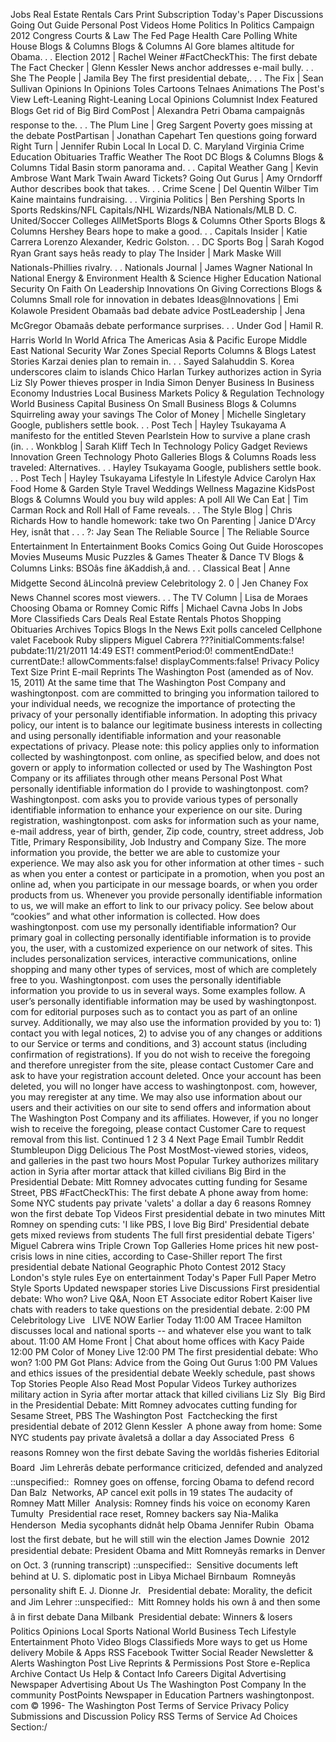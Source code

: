 Jobs Real Estate Rentals Cars Print Subscription Today's Paper Discussions Going Out Guide Personal Post Videos Home Politics In Politics Campaign 2012 Congress Courts & Law The Fed Page Health Care Polling White House Blogs & Columns Blogs & Columns Al Gore blames altitude for Obama. . . Election 2012 | Rachel Weiner #FactCheckThis: The first debate The Fact Checker | Glenn Kessler News anchor addresses e-mail bully. . . She The People | Jamila Bey The first presidential debate,. . . The Fix | Sean Sullivan Opinions In Opinions Toles Cartoons Telnaes Animations The Post's View Left-Leaning Right-Leaning Local Opinions Columnist Index Featured Blogs Get rid of Big Bird ComPost | Alexandra Petri Obama campaignâs response to the. . . The Plum Line | Greg Sargent Poverty goes missing at the debate PostPartisan | Jonathan Capehart Ten questions going forward Right Turn | Jennifer Rubin Local In Local D. C. Maryland Virginia Crime Education Obituaries Traffic Weather The Root DC Blogs & Columns Blogs & Columns Tidal Basin storm panorama and. . . Capital Weather Gang | Kevin Ambrose Want Mark Twain Award Tickets? Going Out Gurus | Amy Orndorff Author describes book that takes. . . Crime Scene | Del Quentin Wilber Tim Kaine maintains fundraising. . . Virginia Politics | Ben Pershing Sports In Sports Redskins/NFL Capitals/NHL Wizards/NBA Nationals/MLB D. C. United/Soccer Colleges AllMetSports Blogs & Columns Other Sports Blogs & Columns Hershey Bears hope to make a good. . . Capitals Insider | Katie Carrera Lorenzo Alexander, Kedric Golston. . . DC Sports Bog | Sarah Kogod Ryan Grant says heâs ready to play The Insider | Mark Maske Will Nationals-Phillies rivalry. . . Nationals Journal | James Wagner National In National Energy & Environment Health & Science Higher Education National Security On Faith On Leadership Innovations On Giving Corrections Blogs & Columns Small role for innovation in debates Ideas@Innovations | Emi Kolawole President Obamaâs bad debate advice PostLeadership | Jena McGregor Obamaâs debate performance surprises. . . Under God | Hamil R. Harris World In World Africa The Americas Asia & Pacific Europe Middle East National Security War Zones Special Reports Columns & Blogs Latest Stories Karzai denies plan to remain in. . . Sayed Salahuddin S. Korea underscores claim to islands Chico Harlan Turkey authorizes action in Syria Liz Sly Power thieves prosper in India Simon Denyer Business In Business Economy Industries Local Business Markets Policy & Regulation Technology World Business Capital Business On Small Business Blogs & Columns Squirreling away your savings The Color of Money | Michelle Singletary Google, publishers settle book. . . Post Tech | Hayley Tsukayama A manifesto for the entitled Steven Pearlstein How to survive a plane crash (in. . . Wonkblog | Sarah Kliff Tech In Technology Policy Gadget Reviews Innovation Green Technology Photo Galleries Blogs & Columns Roads less traveled: Alternatives. . . Hayley Tsukayama Google, publishers settle book. . . Post Tech | Hayley Tsukayama Lifestyle In Lifestyle Advice Carolyn Hax Food Home & Garden Style Travel Weddings Wellness Magazine KidsPost Blogs & Columns Would you buy wild apples: A poll All We Can Eat | Tim Carman Rock and Roll Hall of Fame reveals. . . The Style Blog | Chris Richards How to handle homework: take two On Parenting | Janice D'Arcy Hey, isnât that . . . ?: Jay Sean The Reliable Source | The Reliable Source Entertainment In Entertainment Books Comics Going Out Guide Horoscopes Movies Museums Music Puzzles & Games Theater & Dance TV Blogs & Columns Links: BSOâs fine âKaddish,â and. . . Classical Beat | Anne Midgette Second âLincolnâ preview Celebritology 2. 0 | Jen Chaney Fox News Channel scores most viewers. . . The TV Column | Lisa de Moraes Choosing Obama or Romney Comic Riffs | Michael Cavna Jobs In Jobs More Classifieds Cars Deals Real Estate Rentals Photos Shopping Obituaries Archives Topics Blogs In the News Exit polls canceled Cellphone valet Facebook Ruby slippers Miguel Cabrera ???initialComments:false! pubdate:11/21/2011 14:49 EST! commentPeriod:0! commentEndDate:! currentDate:! allowComments:false! displayComments:false! Privacy Policy Text Size Print E-mail Reprints The Washington Post (amended as of Nov. 15, 2011) At the same time that The Washington Post Company and washingtonpost. com are committed to bringing you information tailored to your individual needs, we recognize the importance of protecting the privacy of your personally identifiable information. In adopting this privacy policy, our intent is to balance our legitimate business interests in collecting and using personally identifiable information and your reasonable expectations of privacy. Please note: this policy applies only to information collected by washingtonpost. com online, as specified below, and does not govern or apply to information collected or used by The Washington Post Company or its affiliates through other means Personal Post What personally identifiable information do I provide to washingtonpost. com? Washingtonpost. com asks you to provide various types of personally identifiable information to enhance your experience on our site. During registration, washingtonpost. com asks for information such as your name, e-mail address, year of birth, gender, Zip code, country, street address, Job Title, Primary Responsibility, Job Industry and Company Size. The more information you provide, the better we are able to customize your experience. We may also ask you for other information at other times - such as when you enter a contest or participate in a promotion, when you post an online ad, when you participate in our message boards, or when you order products from us. Whenever you provide personally identifiable information to us, we will make an effort to link to our privacy policy. See below about “cookies” and what other information is collected. How does washingtonpost. com use my personally identifiable information? Our primary goal in collecting personally identifiable information is to provide you, the user, with a customized experience on our network of sites. This includes personalization services, interactive communications, online shopping and many other types of services, most of which are completely free to you. Washingtonpost. com uses the personally identifiable information you provide to us in several ways. Some examples follow. A user’s personally identifiable information may be used by washingtonpost. com for editorial purposes such as to contact you as part of an online survey. Additionally, we may also use the information provided by you to: 1) contact you with legal notices, 2) to advise you of any changes or additions to our Service or terms and conditions, and 3) account status (including confirmation of registrations). If you do not wish to receive the foregoing and therefore unregister from the site, please contact Customer Care and ask to have your registration account deleted. Once your account has been deleted, you will no longer have access to washingtonpost. com, however, you may reregister at any time. We may also use information about our users and their activities on our site to send offers and information about The Washington Post Company and its affiliates. However, if you no longer wish to receive the foregoing, please contact Customer Care to request removal from this list. Continued 1 2 3 4 Next Page Email Tumblr Reddit Stumbleupon Digg Delicious The Post MostMost-viewed stories, videos, and galleries in the past two hours Most Popular Turkey authorizes military action in Syria after mortar attack that killed civilians Big Bird in the Presidential Debate: Mitt Romney advocates cutting funding for Sesame Street, PBS #FactCheckThis: The first debate A phone away from home: Some NYC students pay private 'valets' a dollar a day 6 reasons Romney won the first debate Top Videos First presidential debate in two minutes Mitt Romney on spending cuts: 'I like PBS, I love Big Bird' Presidential debate gets mixed reviews from students The full first presidential debate Tigers' Miguel Cabrera wins Triple Crown Top Galleries Home prices hit new post-crisis lows in nine cities, according to Case-Shiller report The first presidential debate National Geographic Photo Contest 2012 Stacy London's style rules Eye on entertainment Today's Paper Full Paper Metro Style Sports Updated newspaper stories Live Discussions First presidential debate: Who won? Live Q&A, Noon ET Associate editor Robert Kaiser live chats with readers to take questions on the presidential debate. 2:00 PM Celebritology Live   LIVE NOW Earlier Today 11:00 AM Tracee Hamilton discusses local and national sports -- and whatever else you want to talk about. 11:00 AM Home Front | Chat about home offices with Kacy Paide 12:00 PM Color of Money Live 12:00 PM The first presidential debate: Who won? 1:00 PM Got Plans: Advice from the Going Out Gurus 1:00 PM Values and ethics issues of the presidential debate Weekly schedule, past shows Top Stories People Also Read Most Popular Videos Turkey authorizes military action in Syria after mortar attack that killed civilians Liz Sly  Big Bird in the Presidential Debate: Mitt Romney advocates cutting funding for Sesame Street, PBS The Washington Post  Factchecking the first presidential debate of 2012 Glenn Kessler  A phone away from home: Some NYC students pay private âvaletsâ a dollar a day Associated Press  6 reasons Romney won the first debate Saving the worldâs fisheries Editorial Board  Jim Lehrerâs debate performance criticized, defended and analyzed ::unspecified::  Romney goes on offense, forcing Obama to defend record Dan Balz  Networks, AP cancel exit polls in 19 states The audacity of Romney Matt Miller  Analysis: Romney finds his voice on economy Karen Tumulty  Presidential race reset, Romney backers say Nia-Malika Henderson  Media sycophants didnât help Obama Jennifer Rubin  Obama lost the first debate, but he will still win the election James Downie  2012 presidential debate: President Obama and Mitt Romneyâs remarks in Denver on Oct. 3 (running transcript) ::unspecified::  Sensitive documents left behind at U. S. diplomatic post in Libya Michael Birnbaum  Romneyâs personality shift E. J. Dionne Jr.   Presidential debate: Morality, the deficit and Jim Lehrer ::unspecified::  Mitt Romney holds his own â and then some â in first debate Dana Milbank  Presidential debate: Winners & losers   Politics Opinions Local Sports National World Business Tech Lifestyle Entertainment Photo Video Blogs Classifieds More ways to get us Home delivery Mobile & Apps RSS Facebook Twitter Social Reader Newsletter & Alerts Washington Post Live Reprints & Permissions Post Store e-Replica Archive Contact Us Help & Contact Info Careers Digital Advertising Newspaper Advertising About Us The Washington Post Company In the community PostPoints Newspaper in Education Partners washingtonpost. com © 1996- The Washington Post Terms of Service Privacy Policy Submissions and Discussion Policy RSS Terms of Service Ad Choices Section:/